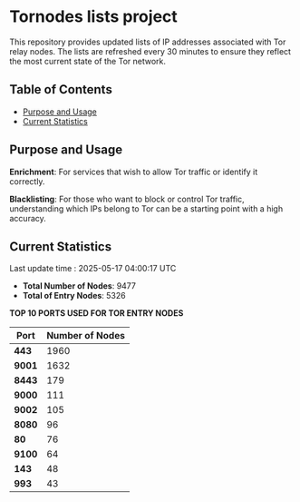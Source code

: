 # Tornodes lists project

This repository provides updated lists of IP addresses associated with Tor relay nodes. The lists are refreshed every 30 minutes to ensure they reflect the most current state of the Tor network.

## Table of Contents

- [Purpose and Usage](#purpose-and-usage)
- [Current Statistics](#current-statistics)


## Purpose and Usage

**Enrichment**: For services that wish to allow Tor traffic or identify it correctly.

**Blacklisting**: For those who want to block or control Tor traffic, understanding which IPs belong to Tor can be a starting point with a high accuracy.

## Current Statistics

Last update time : 2025-05-17 04:00:17 UTC

- **Total Number of Nodes**: 9477
- **Total of Entry Nodes**: 5326

**TOP 10 PORTS USED FOR TOR ENTRY NODES**

| **Port** | **Number of Nodes** |
|------|-----------------|
| **443**   | 1960  |
| **9001**   | 1632  |
| **8443**   | 179  |
| **9000**   | 111  |
| **9002**   | 105  |
| **8080**   | 96  |
| **80**   | 76  |
| **9100**   | 64  |
| **143**   | 48  |
| **993**   | 43  |

